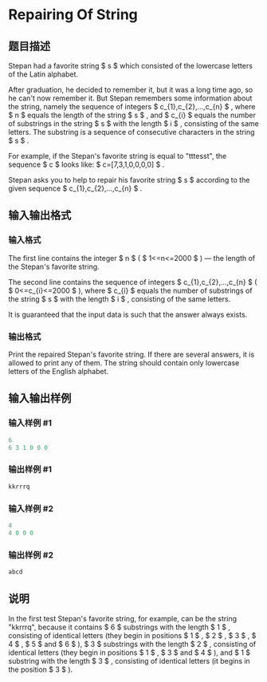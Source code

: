 # Repairing Of String

## 题目描述

Stepan had a favorite string $ s $ which consisted of the lowercase letters of the Latin alphabet.

After graduation, he decided to remember it, but it was a long time ago, so he can't now remember it. But Stepan remembers some information about the string, namely the sequence of integers $ c_{1},c_{2},...,c_{n} $ , where $ n $ equals the length of the string $ s $ , and $ c_{i} $ equals the number of substrings in the string $ s $ with the length $ i $ , consisting of the same letters. The substring is a sequence of consecutive characters in the string $ s $ .

For example, if the Stepan's favorite string is equal to "tttesst", the sequence $ c $ looks like: $ c=[7,3,1,0,0,0,0] $ .

Stepan asks you to help to repair his favorite string $ s $ according to the given sequence $ c_{1},c_{2},...,c_{n} $ .

## 输入输出格式

### 输入格式

The first line contains the integer $ n $ ( $ 1<=n<=2000 $ ) — the length of the Stepan's favorite string.

The second line contains the sequence of integers $ c_{1},c_{2},...,c_{n} $ ( $ 0<=c_{i}<=2000 $ ), where $ c_{i} $ equals the number of substrings of the string $ s $ with the length $ i $ , consisting of the same letters.

It is guaranteed that the input data is such that the answer always exists.

### 输出格式

Print the repaired Stepan's favorite string. If there are several answers, it is allowed to print any of them. The string should contain only lowercase letters of the English alphabet.

## 输入输出样例

### 输入样例 #1

```cpp
6
6 3 1 0 0 0

```
### 输出样例 #1

```cpp
kkrrrq
```


### 输入样例 #2

```cpp
4
4 0 0 0

```
### 输出样例 #2

```cpp
abcd

```
## 说明

In the first test Stepan's favorite string, for example, can be the string "kkrrrq", because it contains $ 6 $ substrings with the length $ 1 $ , consisting of identical letters (they begin in positions $ 1 $ , $ 2 $ , $ 3 $ , $ 4 $ , $ 5 $ and $ 6 $ ), $ 3 $ substrings with the length $ 2 $ , consisting of identical letters (they begin in positions $ 1 $ , $ 3 $ and $ 4 $ ), and $ 1 $ substring with the length $ 3 $ , consisting of identical letters (it begins in the position $ 3 $ ).

